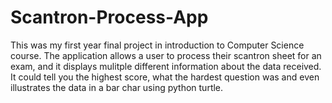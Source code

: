 # Scantron-Process-App
This was my first year final project in introduction to Computer Science course. The application allows a user to process their scantron sheet for an exam, and it displays mulitple different information about the data received. It could tell you the highest score, what the hardest question was and even illustrates the data in a bar char using python turtle. 
